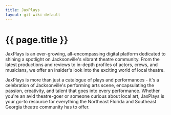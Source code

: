 ```yaml
---
title: JaxPlays
layout: git-wiki-default
---
```


<div class="page-wrapper">
  <h1>{{ page.title }}</h1>

  <p>JaxPlays is an ever-growing, all-encompassing digital platform dedicated to shining a spotlight on Jacksonville's vibrant theatre community. From the latest productions and reviews to in-depth profiles of actors, crews, and musicians, we offer an insider's look into the exciting world of local theatre.</p>
  <p>JaxPlays is more than just a catalogue of plays and performances - it's a celebration of Jacksonville's performing arts scene, encapsulating the passion, creativity, and talent that goes into every performance. Whether you're an avid theatre-goer or someone curious about local art, JaxPlays is your go-to resource for everything the Northeast Florida and Southeast Georgia theatre community has to offer.</p>

</div>
